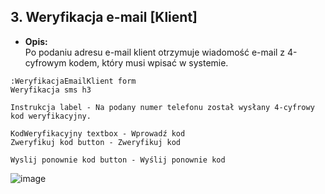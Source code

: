 ## **3. Weryfikacja e-mail [Klient]**  
- **Opis:**  
  Po podaniu adresu e-mail klient otrzymuje wiadomość e-mail z 4-cyfrowym kodem, który musi wpisać w systemie.  

```
:WeryfikacjaEmailKlient form
Weryfikacja sms h3

Instrukcja label - Na podany numer telefonu został wysłany 4-cyfrowy kod weryfikacyjny.

KodWeryfikacyjny textbox - Wprowadź kod
Zweryfikuj kod button - Zweryfikuj kod

Wyslij ponownie kod button - Wyślij ponownie kod
```

![image](https://github.com/user-attachments/assets/544cec0a-283b-4c75-9c7a-e8a30a52cdf8)

